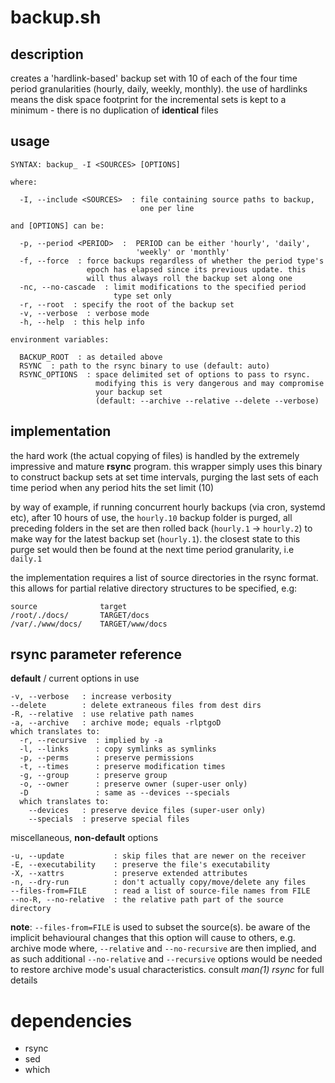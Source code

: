 # backup.sh

## description
creates a 'hardlink-based' backup set with 10 of each of the four time period granularities (hourly, daily, weekly, monthly). the use of hardlinks means the disk space footprint for the incremental sets is kept to a minimum - there is no duplication of **identical** files

## usage
```
SYNTAX: backup_ -I <SOURCES> [OPTIONS]

where:

  -I, --include <SOURCES>  : file containing source paths to backup,
                             one per line

and [OPTIONS] can be:

  -p, --period <PERIOD>  :  PERIOD can be either 'hourly', 'daily',
                            'weekly' or 'monthly'
  -f, --force  : force backups regardless of whether the period type's
                 epoch has elapsed since its previous update. this
                 will thus always roll the backup set along one
  -nc, --no-cascade  : limit modifications to the specified period
                       type set only
  -r, --root  : specify the root of the backup set
  -v, --verbose  : verbose mode
  -h, --help  : this help info

environment variables:

  BACKUP_ROOT  : as detailed above
  RSYNC  : path to the rsync binary to use (default: auto)
  RSYNC_OPTIONS  : space delimited set of options to pass to rsync.
                   modifying this is very dangerous and may compromise
                   your backup set
                   (default: --archive --relative --delete --verbose)
```

## implementation
the hard work (the actual copying of files) is handled by the extremely impressive and mature **rsync** program. this wrapper simply uses this binary to construct backup sets at set time intervals, purging the last sets of each time period when any period hits the set limit (10)

by way of example, if running concurrent hourly backups (via cron, systemd etc), after 10 hours of use, the `hourly.10` backup folder is purged, all preceding folders in the set are then rolled back (`hourly.1` -> `hourly.2`) to make way for the latest backup set (`hourly.1`). the closest state to this purge set would then be found at the next time period granularity, i.e `daily.1`

the implementation requires a list of source directories in the rsync format. this allows for partial relative directory structures to be specified, e.g:
```
source              target
/root/./docs/       TARGET/docs
/var/./www/docs/    TARGET/www/docs
```

## rsync parameter reference

**default** / current options in use
```
-v, --verbose   : increase verbosity
--delete        : delete extraneous files from dest dirs
-R, --relative  : use relative path names
-a, --archive   : archive mode; equals -rlptgoD
which translates to:
  -r, --recursive  : implied by -a
  -l, --links      : copy symlinks as symlinks
  -p, --perms      : preserve permissions
  -t, --times      : preserve modification times
  -g, --group      : preserve group
  -o, --owner      : preserve owner (super-user only)
  -D               : same as --devices --specials
  which translates to:
    --devices   : preserve device files (super-user only)
    --specials  : preserve special files
```
miscellaneous, **non-default** options
```
-u, --update           : skip files that are newer on the receiver
-E, --executability    : preserve the file's executability
-X, --xattrs           : preserve extended attributes
-n, --dry-run          : don't actually copy/move/delete any files
--files-from=FILE      : read a list of source-file names from FILE
--no-R, --no-relative  : the relative path part of the source directory
```
**note**:
`--files-from=FILE`  is used to subset the source(s). be aware of the
implicit behavioural changes that this option will cause to others,
e.g. archive mode where, `--relative` and `--no-recursive` are then
implied, and as such additional `--no-relative` and `--recursive`
options would be needed to restore archive mode's usual characteristics.
consult *man(1) rsync* for full details

# dependencies
- rsync
- sed
- which
